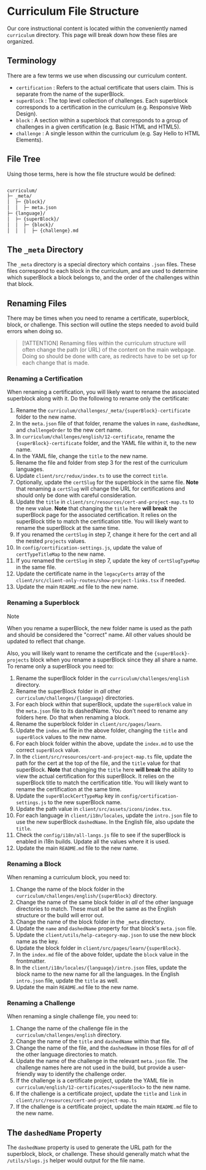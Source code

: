 # Curriculum File Structure

Our core instructional content is located within the conveniently named `curriculum` directory. This page will break down how these files are organized.

## Terminology

There are a few terms we use when discussing our curriculum content.

- `certification` : Refers to the actual certificate that users claim. This is separate from the name of the superBlock.
- `superBlock` : The top level collection of challenges. Each superblock corresponds to a certification in the curriculum (e.g. Responsive Web Design).
- `block` : A section within a superblock that corresponds to a group of challenges in a given certification (e.g. Basic HTML and HTML5).
- `challenge` : A single lesson within the curriculum (e.g. Say Hello to HTML Elements).

## File Tree

Using those terms, here is how the file structure would be defined:

<!-- prettier-ignore -->
```md

curriculum/
├─ _meta/
│  ├─ {block}/
│  │  ├─ meta.json
├─ {language}/
│  ├─ {superBlock}/
│  │  ├─ {block}/
│  │  │  ├─ {challenge}.md
```

## The `_meta` Directory

The `_meta` directory is a special directory which contains `.json` files. These files correspond to each block in the curriculum, and are used to determine which superBlock a block belongs to, and the order of the challenges within that block.

## Renaming Files

There may be times when you need to rename a certificate, superblock, block, or challenge. This section will outline the steps needed to avoid build errors when doing so.

> [!ATTENTION]
> Renaming files within the curriculum structure will often change the path (or URL) of the content on the main webpage. Doing so should be done with care, as redirects have to be set up for each change that is made.

### Renaming a Certification

When renaming a certification, you will likely want to rename the associated superblock along with it. Do the following to rename only the certificate:

1. Rename the `curriculum/challenges/_meta/{superBlock}-certificate` folder to the new name.
1. In the `meta.json` file of that folder, rename the values in `name`, `dashedName`, and `challengeOrder` to the new cert name.
1. In `curriculum/challenges/english/12-certificate`, rename the `{superBlock}-certificate` folder, and the YAML file within it, to the new name.
1. In the YAML file, change the `title` to the new name.
1. Rename the file and folder from step 3 for the rest of the curriculum languages.
1. Update `client/src/redux/index.ts` to use the correct `title`.
1. Optionally, update the `certSlug` for the superblock in the same file. **Note** that renaming a `certSlug` will change the URL for certifications and should only be done with careful consideration.
1. Update the `title` in `client/src/resources/cert-and-project-map.ts` to the new value. **Note** that changing the `title` here **will break** the superBlock page for the associated certification. It relies on the superBlock title to match the certification title. You will likely want to rename the superBlock at the same time.
1. If you renamed the `certSlug` in step 7, change it here for the cert and all the nested `projects` values.
1. In `config/certification-settings.js`, update the value of `certTypeTitleMap` to the new name.
1. If you renamed the `certSlug` in step 7, update the key of `certSlugTypeMap` in the same file.
1. Update the certificate name in the `legacyCerts` array of the `client/src/client-only-routes/show-project-links.tsx` if needed.
1. Update the main `README.md` file to the new name.

### Renaming a Superblock

> [!NOTE]
> When you rename a superBlock, the new folder name is used as the path and should be considered the "correct" name. All other values should be updated to reflect that change.

Also, you will likely want to rename the certificate and the `{superBlock}-projects` block when you rename a superBlock since they all share a name. To rename only a superBlock you need to:

1. Rename the superBlock folder in the `curriculum/challenges/english` directory.
1. Rename the superBlock folder in _all_ other `curriculum/challenges/{language}` directories.
1. For each block within that superBlock, update the `superBlock` value in the `meta.json` file to its dashedName. You don't need to rename any folders here. Do that when renaming a block.
1. Rename the superblock folder in `client/src/pages/learn`.
1. Update the `index.md` file in the above folder, changing the `title` and `superBlock` values to the new name.
1. For each block folder within the above, update the `index.md` to use the correct `superBlock` value.
1. In the `client/src/resources/cert-and-project-map.ts` file, update the path for the cert at the top of the file, and the `title` value for that superBlock. **Note** that changing the `title` here **will break** the ability to view the actual certification for this superBlock. It relies on the superBlock title to match the certification title. You will likely want to rename the certification at the same time.
1. Update the `superBlockCertTypeMap` key in `config/certification-settings.js` to the new superBlock name.
1. Update the path value in `client/src/assets/icons/index.tsx`.
1. For each language in `client/i18n/locales`, update the `intro.json` file to use the new superBlock `dashedName`. In the English file, also update the `title`.
1. Check the `config/i18n/all-langs.js` file to see if the superBlock is enabled in i18n builds. Update all the values where it is used.
1. Update the main `README.md` file to the new name.

### Renaming a Block

When renaming a curriculum block, you need to:

1. Change the name of the block folder in the `curriculum/challenges/english/{superBlock}` directory.
1. Change the name of the same block folder in _all_ of the other language directories to match. These must all be the same as the English structure or the build will error out.
1. Change the name of the block folder in the `_meta` directory.
1. Update the `name` and `dashedName` property for that block's `meta.json` file.
1. Update the `client/utils/help-category-map.json` to use the new block name as the key.
1. Update the block folder in `client/src/pages/learn/{superBlock}`.
1. In the `index.md` file of the above folder, update the `block` value in the frontmatter.
1. In the `client/i18n/locales/{language}/intro.json` files, update the block name to the new name for all the languages. In the English `intro.json` file, update the `title` as well.
1. Update the main `README.md` file to the new name.

### Renaming a Challenge

When renaming a single challenge file, you need to:

1. Change the name of the challenge file in the `curriculum/challenges/english` directory.
1. Change the name of the `title` and `dashedName` within that file.
1. Change the name of the file, and the `dashedName` in those files for _all_ of the other language directories to match.
1. Update the name of the challenge in the relevant `meta.json` file. The challenge names here are not used in the build, but provide a user-friendly way to identify the challenge order.
1. If the challenge is a certificate project, update the YAML file in `curriculum/english/12-certificates/<superBlock>` to the new name.
1. If the challenge is a certificate project, update the `title` and `link` in `client/src/resources/cert-and-project-map.ts`
1. If the challenge is a certificate project, update the main `README.md` file to the new name.

## The `dashedName` Property

The `dashedName` property is used to generate the URL path for the superblock, block, or challenge. These should generally match what the `/utils/slugs.js` helper would output for the file name.
